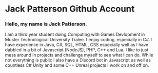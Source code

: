 # Jack Patterson Github Account

### Hello, my name is Jack Patterson.
I am a third year student doing Computing with Games Devlopment in Muster Technological University Tralee.
I enjoy coding, especially in C#.
I have experience in Java, C#, SQL, HTML, CSS especially well as I have dabbled in a bit of Javascript (NodeJS), PHP, C++ and Lua. I like to just mess around in projects and challenge myself to see what I can do. While not everything is public I also have a Discord bot in Javascript as well as countless C# Unity and some C++ Unreal projects I work on and off on.
